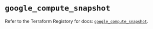 # `google_compute_snapshot`

Refer to the Terraform Registory for docs: [`google_compute_snapshot`](https://registry.terraform.io/providers/hashicorp/google-beta/5.5.0/docs/resources/google_compute_snapshot).
